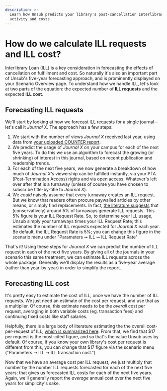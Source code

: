 ```yaml
---
description: >-
  Learn how Unsub predicts your library's post-cancellation Interlibrary Loan
  activity and costs
---
```


# How do we calculate ILL requests and ILL cost?

Interlibrary Loan (ILL) is a key consideration in forecasting the effects of cancellation on fulfillment and cost. So naturally it's also an important part of Unsub's five-year forecasting approach, and is prominently displayed on your Scenario Overview page. To understand how we handle ILL, let's look at two parts of the equation: the expected number of **ILL requests** and the expected **ILL cost**.

## Forecasting ILL requests <a href="#forecasting-ill-requests" id="forecasting-ill-requests"></a>

We'll start by looking at how we forecast ILL requests for a single journal--let's call it _Journal X_. The approach has a few steps:

1. We start with the number of views _Journal X_ received last year, using data from [your uploaded COUNTER report](../how-to-guides/upload-counter-usage-data.md).
2. We predict the usage of _Journal X_ on your campus for each of the next five years. To do this we use an algorithm to forecast the growing (or shrinking) of interest in this journal, based on recent publication and readership trends.
3. For each of the next five years, we now generate a breakdown of how much of _Journal X's_ viewership can be fulfilled instantly, via your PTA (Post-Termination Access) rights and via open access. Whatever's left over after that is a turnaway (unless of course you have chosen to subscribe title-by-title to _Journal X_).
4. We _could_ naively assume that every turnaway creates an ILL request. But we know that readers often procure paywalled articles by other means, or simply find replacements. In fact, [the literature suggests](https://arxiv.org/abs/2009.04287) that (conservatively) around 5% of turnaways generate ILL requests. This 5% figure is your ILL Request Rate. So, to determine your ILL usage, Unsub simply your turnaways times your ILL Request Rate; this estimates the number of ILL requests expected for _Journal X_ each year. Be default, the ILL Request Rate is 5%; you can change this figure in the scenario menu under "Parameters ➞ ILL ➞ ILL Request Rate"

That's it! Using these steps for _Journal X_ we can predict the number of ILL request in each of the next five years. By giving all of the journals in your scenario this same treatment, we can estimate ILL requests across the whole package. Generally we'll display the results as a five-year average (rather than year-by-year) in order to simplify the report.

## Forecasting ILL cost <a href="#forecasting-ill-cost" id="forecasting-ill-cost"></a>

It's pretty easy to estimate the cost of ILL, once we have the number of ILL requests. We just need an estimate of the cost per request, and use that as a multiplier. Of course, this estimate needs to be the _overall_ cost per request, averaging in both variable costs (eg. transaction fees) and continuing fixed costs like staff salaries.

Helpfully, there is a large body of literature estimating the the overall cost-per-request of ILL, [which is summarized here](https://arxiv.org/abs/2009.04281). From that, we find that $17 per request is the most-cited figure, and so that's the value Unsub uses by default. Of course, if you know your own library's cost per request is different from this, you can change that $17 figure via the scenario menu ("Parameters ➞ ILL ➞ ILL transaction cost.")

Now that we have an average cost per ILL request, we just multiply that number by the number ILL requests forecasted for each of the next five years; that gives us forecasted ILL costs for each of the next five years. Again, we'll generally report the _average_ annual cost over the next five years for simplicity's sake.
